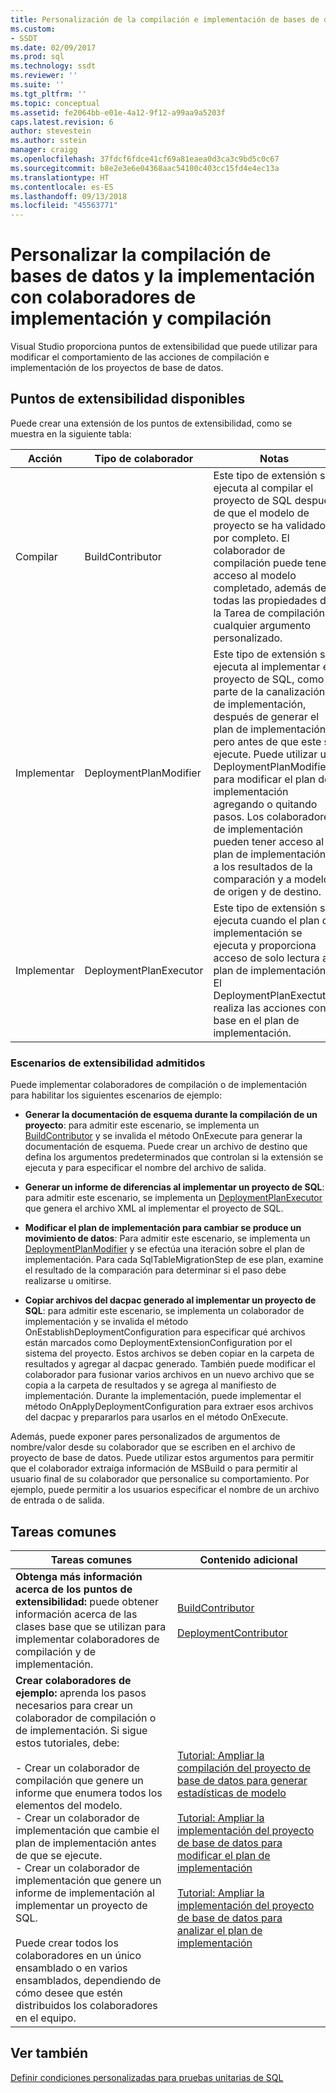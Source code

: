 ```yaml
---
title: Personalización de la compilación e implementación de bases de datos con colaboradores de implementación y compilación | Microsoft Docs
ms.custom:
- SSDT
ms.date: 02/09/2017
ms.prod: sql
ms.technology: ssdt
ms.reviewer: ''
ms.suite: ''
ms.tgt_pltfrm: ''
ms.topic: conceptual
ms.assetid: fe2064bb-e01e-4a12-9f12-a99aa9a5203f
caps.latest.revision: 6
author: stevestein
ms.author: sstein
manager: craigg
ms.openlocfilehash: 37fdcf6fdce41cf69a81eaea0d3ca3c9bd5c0c67
ms.sourcegitcommit: b8e2e3e6e04368aac54100c403cc15fd4e4ec13a
ms.translationtype: HT
ms.contentlocale: es-ES
ms.lasthandoff: 09/13/2018
ms.locfileid: "45563771"
---
```

# <a name="customize-database-build-and-deployment-by-using-build-and-deployment-contributors"></a>Personalizar la compilación de bases de datos y la implementación con colaboradores de implementación y compilación
Visual Studio proporciona puntos de extensibilidad que puede utilizar para modificar el comportamiento de las acciones de compilación e implementación de los proyectos de base de datos.  
  
## <a name="available-extensibility-points"></a>Puntos de extensibilidad disponibles  
Puede crear una extensión de los puntos de extensibilidad, como se muestra en la siguiente tabla:  
  
|**Acción**|**Tipo de colaborador**|**Notas**|  
|--------------|------------------------|-------------|  
|Compilar|BuildContributor|Este tipo de extensión se ejecuta al compilar el proyecto de SQL después de que el modelo de proyecto se ha validado por completo. El colaborador de compilación puede tener acceso al modelo completado, además de a todas las propiedades de la Tarea de compilación y cualquier argumento personalizado.|  
|Implementar|DeploymentPlanModifier|Este tipo de extensión se ejecuta al implementar el proyecto de SQL, como parte de la canalización de implementación, después de generar el plan de implementación, pero antes de que este se ejecute. Puede utilizar un DeploymentPlanModifier para modificar el plan de implementación agregando o quitando pasos. Los colaboradores de implementación pueden tener acceso al plan de implementación, a los resultados de la comparación y a modelos de origen y de destino.|  
|Implementar|DeploymentPlanExecutor|Este tipo de extensión se ejecuta cuando el plan de implementación se ejecuta y proporciona acceso de solo lectura al plan de implementación. El DeploymentPlanExectutor realiza las acciones con base en el plan de implementación.|  
  
### <a name="supported-extensibility-scenarios"></a>Escenarios de extensibilidad admitidos  
Puede implementar colaboradores de compilación o de implementación para habilitar los siguientes escenarios de ejemplo:  
  
-   **Generar la documentación de esquema durante la compilación de un proyecto**: para admitir este escenario, se implementa un [BuildContributor](http://msdn.microsoft.com/library/microsoft.sqlserver.dac.deployment.buildcontributor.aspx) y se invalida el método OnExecute para generar la documentación de esquema. Puede crear un archivo de destino que defina los argumentos predeterminados que controlan si la extensión se ejecuta y para especificar el nombre del archivo de salida.  
  
-   **Generar un informe de diferencias al implementar un proyecto de SQL**: para admitir este escenario, se implementa un [DeploymentPlanExecutor](http://msdn.microsoft.com/library/microsoft.sqlserver.dac.deployment.deploymentplanexecutor.aspx) que genera el archivo XML al implementar el proyecto de SQL.  
  
-   **Modificar el plan de implementación para cambiar se produce un movimiento de datos**: Para admitir este escenario, se implementa un [DeploymentPlanModifier](http://msdn.microsoft.com/library/microsoft.sqlserver.dac.deployment.deploymentplanmodifier.aspx) y se efectúa una iteración sobre el plan de implementación. Para cada SqlTableMigrationStep de ese plan, examine el resultado de la comparación para determinar si el paso debe realizarse u omitirse.  
  
-   **Copiar archivos del dacpac generado al implementar un proyecto de SQL**: para admitir este escenario, se implementa un colaborador de implementación y se invalida el método OnEstablishDeploymentConfiguration para especificar qué archivos están marcados como DeploymentExtensionConfiguration por el sistema del proyecto. Estos archivos se deben copiar en la carpeta de resultados y agregar al dacpac generado. También puede modificar el colaborador para fusionar varios archivos en un nuevo archivo que se copia a la carpeta de resultados y se agrega al manifiesto de implementación. Durante la implementación, puede implementar el método OnApplyDeploymentConfiguration para extraer esos archivos del dacpac y prepararlos para usarlos en el método OnExecute.  
  
Además, puede exponer pares personalizados de argumentos de nombre/valor desde su colaborador que se escriben en el archivo de proyecto de base de datos. Puede utilizar estos argumentos para permitir que el colaborador extraiga información de MSBuild o para permitir al usuario final de su colaborador que personalice su comportamiento. Por ejemplo, puede permitir a los usuarios especificar el nombre de un archivo de entrada o de salida.  
  
## <a name="common-tasks"></a>Tareas comunes  
  
|**Tareas comunes**|**Contenido adicional**|  
|--------------------|--------------------------|  
|**Obtenga más información acerca de los puntos de extensibilidad:** puede obtener información acerca de las clases base que se utilizan para implementar colaboradores de compilación y de implementación.|[BuildContributor](http://msdn.microsoft.com/library/microsoft.sqlserver.dac.deployment.buildcontributor.aspx)<br /><br />[DeploymentContributor](http://msdn.microsoft.com/library/microsoft.sqlserver.dac.deployment.deploymentcontributor.aspx)|  
|**Crear colaboradores de ejemplo:** aprenda los pasos necesarios para crear un colaborador de compilación o de implementación. Si sigue estos tutoriales, debe:<br /><br />-   Crear un colaborador de compilación que genere un informe que enumera todos los elementos del modelo.<br />-   Crear un colaborador de implementación que cambie el plan de implementación antes de que se ejecute.<br />-   Crear un colaborador de implementación que genere un informe de implementación al implementar un proyecto de SQL.<br /><br />Puede crear todos los colaboradores en un único ensamblado o en varios ensamblados, dependiendo de cómo desee que estén distribuidos los colaboradores en el equipo.|[Tutorial: Ampliar la compilación del proyecto de base de datos para generar estadísticas de modelo](../ssdt/walkthrough-extend-database-project-build-to-generate-model-statistics.md)<br /><br />[Tutorial: Ampliar la implementación del proyecto de base de datos para modificar el plan de implementación](../ssdt/walkthrough-extend-database-project-deployment-to-modify-the-deployment-plan.md)<br /><br />[Tutorial: Ampliar la implementación del proyecto de base de datos para analizar el plan de implementación](../ssdt/walkthrough-extend-database-project-deployment-to-analyze-the-deployment-plan.md)|  
  
## <a name="see-also"></a>Ver también  
[Definir condiciones personalizadas para pruebas unitarias de SQL](http://msdn.microsoft.com/library/jj860449(v=vs.103).aspx)  
  
